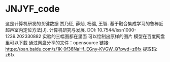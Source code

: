 # JNJYF_code
这是计算机研发的关键数据
贾乃征, 薛灿, 杨骝, 王智. 基于融合集成学习的鲁棒近超声室内定位方法[J]. 计算机研究与发展. DOI: 10.7544/issn1000-1239.202330882
实验的三幅图都在里面
可以绘制出原样的图片
模型在百度网盘里可以下载
通过网盘分享的文件：opensource
链接: https://pan.baidu.com/s/1K-0f36NaHf_EGny-KVGW_Q?pwd=z6fx 提取码: z6fx 
